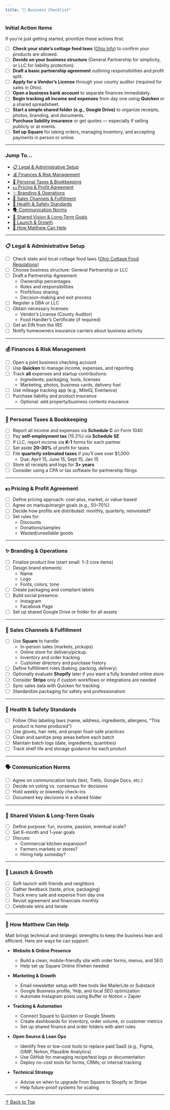 ```yaml
---
title: "🍰 Business Checklist"
---
```

<a name="top"></a>

### Initial Action Items

If you're just getting started, prioritize these actions first:

- [ ] **Check your state’s cottage food laws** ([Ohio Info](https://agri.ohio.gov/programs/food-safety/resources/food-programs/cottage-food)) to confirm your products are allowed.
- [ ] **Decide on your business structure** (General Partnership for simplicity, or LLC for liability protection).
- [ ] **Draft a basic partnership agreement** outlining responsibilities and profit split.
- [ ] **Apply for a Vendor’s License** through your county auditor (required for sales in Ohio).
- [ ] **Open a business bank account** to separate finances immediately.
- [ ] **Begin tracking all income and expenses** from day one using **Quicken** or a shared spreadsheet.
- [ ] **Start a simple shared folder (e.g., Google Drive)** to organize receipts, photos, branding, and documents.
- [ ] **Purchase liability insurance** or get quotes — especially if selling publicly or at events.
- [ ] **Set up Square** for taking orders, managing inventory, and accepting payments in person or online.

---

### Jump To...
- [📋 Legal & Administrative Setup](#legal)
- [💰 Finances & Risk Management](#finances)
- [🧾 Personal Taxes & Bookkeeping](#taxes)
- [💵 Pricing & Profit Agreement](#pricing)
- [✨ Branding & Operations](#branding)
- [🛒 Sales Channels & Fulfillment](#sales)
- [🧼 Health & Safety Standards](#health)
- [🗣️ Communication Norms](#communication)
- [🎯 Shared Vision & Long-Term Goals](#vision)
- [🚀 Launch & Growth](#launch)
- [🧠 How Matthew Can Help](#matthew)

---

<a name="legal"></a>
### 📋 Legal & Administrative Setup

- [ ] Check state and local cottage food laws ([Ohio Cottage Food Regulations](https://agri.ohio.gov/programs/food-safety/resources/food-programs/cottage-food))
- [ ] Choose business structure: General Partnership or LLC
- [ ] Draft a Partnership Agreement:
  - Ownership percentages
  - Roles and responsibilities
  - Profit/loss sharing
  - Decision-making and exit process
- [ ] Register a DBA or LLC
- [ ] Obtain necessary licenses:
  - Vendor’s License (County Auditor)
  - Food Handler’s Certificate (if required)
- [ ] Get an EIN from the IRS
- [ ] Notify homeowners insurance carriers about business activity

---

<a name="finances"></a>
### 💰 Finances & Risk Management

- [ ] Open a joint business checking account
- [ ] Use **Quicken** to manage income, expenses, and reporting
- [ ] Track **all** expenses and startup contributions:
  - Ingredients, packaging, tools, licenses
  - Marketing, photos, business cards, delivery fuel
- [ ] Use mileage tracking app (e.g., MileIQ, Everlance)
- [ ] Purchase liability and product insurance
  - Optional: add property/business contents insurance

---

<a name="taxes"></a>
### 🧾 Personal Taxes & Bookkeeping

- [ ] Report all income and expenses via **Schedule C** on Form 1040
- [ ] Pay **self-employment tax** (15.3%) via **Schedule SE**
- [ ] If LLC, report income via **K-1** forms for each partner
- [ ] Set aside **20–30%** of profit for taxes
- [ ] File **quarterly estimated taxes** if you’ll owe over $1,000:
  - Due: April 15, June 15, Sept 15, Jan 15
- [ ] Store all receipts and logs for **3+ years**
- [ ] Consider using a CPA or tax software for partnership filings

---

<a name="pricing"></a>
### 💵 Pricing & Profit Agreement

- [ ] Define pricing approach: cost-plus, market, or value-based
- [ ] Agree on markup/margin goals (e.g., 50–70%)
- [ ] Decide how profits are distributed: monthly, quarterly, reinvested?
- [ ] Set rules for:
  - Discounts
  - Donations/samples
  - Wasted/unsellable goods

---

<a name="branding"></a>
### ✨ Branding & Operations

- [ ] Finalize product line (start small: 1–3 core items)
- [ ] Design brand elements:
  - Name
  - Logo
  - Fonts, colors, tone
- [ ] Create packaging and compliant labels
- [ ] Build social presence:
  - Instagram
  - Facebook Page
- [ ] Set up shared Google Drive or folder for all assets

---

<a name="sales"></a>
### 🛒 Sales Channels & Fulfillment

- [ ] Use **Square** to handle:
  - In-person sales (markets, pickups)
  - Online store for delivery/pickup
  - Inventory and order tracking
  - Customer directory and purchase history
- [ ] Define fulfillment roles (baking, packing, delivery)
- [ ] Optionally evaluate **Shopify** later if you want a fully branded online store
- [ ] Consider **Stripe** only if custom workflows or integrations are needed
- [ ] Sync sales data with Quicken for tracking
- [ ] Standardize packaging for safety and professionalism

---

<a name="health"></a>
### 🧼 Health & Safety Standards

- [ ] Follow Ohio labeling laws (name, address, ingredients, allergens, “This product is home produced”)
- [ ] Use gloves, hair nets, and proper food-safe practices
- [ ] Clean and sanitize prep areas before each batch
- [ ] Maintain batch logs (date, ingredients, quantities)
- [ ] Track shelf life and storage guidance for each product

---

<a name="communication"></a>
### 🗣️ Communication Norms

- [ ] Agree on communication tools (text, Trello, Google Docs, etc.)
- [ ] Decide on voting vs. consensus for decisions
- [ ] Hold weekly or biweekly check-ins
- [ ] Document key decisions in a shared folder

---

<a name="vision"></a>
### 🎯 Shared Vision & Long-Term Goals

- [ ] Define purpose: fun, income, passion, eventual scale?
- [ ] Set 6-month and 1-year goals
- [ ] Discuss:
  - Commercial kitchen expansion?
  - Farmers markets or stores?
  - Hiring help someday?

---

<a name="launch"></a>
### 🚀 Launch & Growth

- [ ] Soft-launch with friends and neighbors
- [ ] Gather feedback (taste, price, packaging)
- [ ] Track every sale and expense from day one
- [ ] Revisit agreement and financials monthly
- [ ] Celebrate wins and iterate

---

<a name="matthew"></a>
### 🧠 How Matthew Can Help

Matt brings technical and strategic strengths to keep the business lean and efficient. Here are ways he can support:

- **Website & Online Presence**
  - Build a clean, mobile-friendly site with order forms, menus, and SEO
  - Help set up Square Online if/when needed

- **Marketing & Growth**
  - Email newsletter setup with free tools like MailerLite or Substack
  - Google Business profile, Yelp, and local SEO optimization
  - Automate Instagram posts using Buffer or Notion + Zapier

- **Tracking & Automation**
  - Connect Square to Quicken or Google Sheets
  - Create dashboards for inventory, order volume, or customer metrics
  - Set up shared finance and order folders with alert rules

- **Open Source & Lean Ops**
  - Identify free or low-cost tools to replace paid SaaS (e.g., Figma, GIMP, Notion, Plausible Analytics)
  - Use GitHub for managing recipe/test logs or documentation
  - Deploy no-cost tools for forms, CRMs, or internal tracking

- **Technical Strategy**
  - Advise on when to upgrade from Square to Shopify or Stripe
  - Help future-proof systems for scaling

---

[↑ Back to Top](#top)
